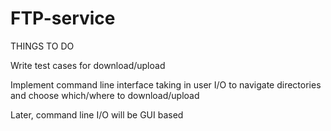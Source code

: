 # FTP-service

THINGS TO DO

Write test cases for download/upload

Implement command line interface taking in user I/O
    to navigate directories and choose which/where to download/upload

Later, command line I/O will be GUI based



